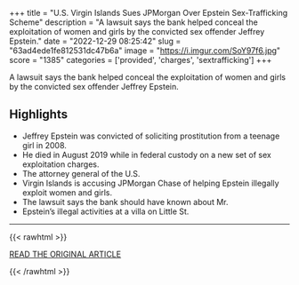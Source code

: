 +++
title = "U.S. Virgin Islands Sues JPMorgan Over Epstein Sex-Trafficking Scheme"
description = "A lawsuit says the bank helped conceal the exploitation of women and girls by the convicted sex offender Jeffrey Epstein."
date = "2022-12-29 08:25:42"
slug = "63ad4ede1fe812531dc47b6a"
image = "https://i.imgur.com/SoY97f6.jpg"
score = "1385"
categories = ['provided', 'charges', 'sextrafficking']
+++

A lawsuit says the bank helped conceal the exploitation of women and girls by the convicted sex offender Jeffrey Epstein.

## Highlights

- Jeffrey Epstein was convicted of soliciting prostitution from a teenage girl in 2008.
- He died in August 2019 while in federal custody on a new set of sex exploitation charges.
- The attorney general of the U.S.
- Virgin Islands is accusing JPMorgan Chase of helping Epstein illegally exploit women and girls.
- The lawsuit says the bank should have known about Mr.
- Epstein’s illegal activities at a villa on Little St.

---

{{< rawhtml >}}
  <p class="article-category">
    <a target="_blank" href="https://www.nytimes.com/2022/12/28/business/jeffrey-epstein-jpmorgan-virgin-islands.html?unlocked_article_code=d4lzC8GU8Ka4gfzIaQtgRiXwLsIGOjYg_ee18wKqmnwRh5klO6E5UeVqsFul4WKdg0yOWSWlg_p39YLuHQleivOSAdmui4ienet_8yUKH_dJvw-lqqdex7TbXgx_6GO27NfnnDEP4yyIYi4GY9ovFzfhF1G4MZfjmrTivlWfTfFa3ZEU-dnItOl8lSL8vjWvOtHUFtLNlpWI-SzCgNtTlY94a8k84gTQiNjQOzT0moojKPmG9SsQkRuKXjK5kmWCREfaTFA74E3poGuaoABSw5p23rte4oXu00qHdxcVhH_vq_dCOpA-Od2kjPZkFat5EAC_8ycsanEB-m7A8Fan16R8-xU38--KM1k8oovKrMdeGg&amp;smid=share-url">READ THE ORIGINAL ARTICLE</a>
  </p>
{{< /rawhtml >}}
